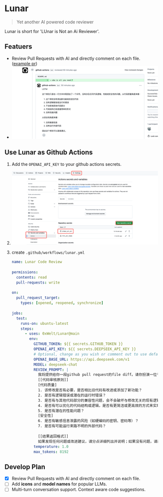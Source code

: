 # Lunar

> Yet another AI powered code reviewer

Lunar is short for 'LUnar is Not an Ai Reviewer'.

## Featuers

- Review Pull Requests with AI and directly comment on each file.
  ([example pr](https://github.com/0xWelt/test-action/pull/2))
- ![review](./docs/review.png)

## Use Lunar as Github Actions

1.  Add the `OPENAI_API_KEY` to your github actions secrets.
2.  ![actions_secrets](./docs/actions_secrets.png)
3.  create `.github/workflows/lunar.yml`

    ```yaml
    name: Lunar Code Review

    permissions:
      contents: read
      pull-requests: write

    on:
      pull_request_target:
        types: [opened, reopened, synchronize]

    jobs:
      test:
        runs-on: ubuntu-latest
        steps:
          - uses: 0xWelt/Lunar@main
            env:
              GITHUB_TOKEN: ${{ secrets.GITHUB_TOKEN }}
              OPENAI_API_KEY: ${{ secrets.DEEPSEEK_API_KEY }}
              # Optional, change as you wish or comment out to use default
              OPENAI_BASE_URL: https://api.deepseek.com/v1
              MODEL: deepseek-chat
              REVIEW_PROMPT: |
                我将提供给你一段github pull request的file diff。请你扮演一位专业的开源社区开发者，帮我进行code review。
                [[代码审核原则]]
                [代码质量]
                1. 该修改是否有必要，是否相比旧代码有改进或添加了新功能？
                2. 是否有逻辑错误或潜在的运行时错误？
                3. 是否有与其他代码部分的兼容性问题，会不会破坏与修改无关的现有逻辑？
                4. 是否有可以优化的代码结构或逻辑，是否有更简洁或更高效的方式来实现相同功能？
                5. 是否有潜在的性能问题？
                [安全性]
                6. 是否有敏感信息泄露的风险（如硬编码的密钥、密码等）？
                7. 是否有可能运行来路不明的外部代码？

                [[结果返回格式]]
                如果发现任何问题或改进建议，请分点详细列出并说明；如果没有问题，请直接输出“LGTM”四个字母表示通过，不用再输出任何其他解释。
              temperature: 1.0
              max_tokens: 8192
    ```

## Develop Plan

- [x] Review Pull Requests with AI and directly comment on each file.
- [ ] Add **icons** and **model names** for popular LLMs.
- [ ] Multi-turn conversation support. Context aware code suggestions.
